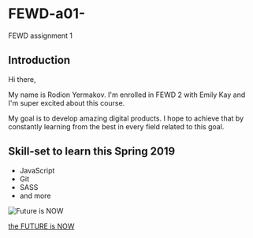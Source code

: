# FEWD-a01-
FEWD assignment 1

## Introduction

Hi there,

My name is Rodion Yermakov. I'm enrolled in FEWD 2 with Emily Kay and I'm super excited about this course.

My goal is to develop amazing digital products. I hope to achieve that by constantly learning from the best in every field related to this goal.

## Skill-set to learn this Spring 2019
* JavaScript
* Git
* SASS
* and more

![Future is NOW](https://cdn-images-1.medium.com/max/500/1*wZms5uYksHXvNwee7_skjQ.jpeg)

[the FUTURE is NOW](https://cdn-images-1.medium.com/max/500/1*wZms5uYksHXvNwee7_skjQ.jpeg)
